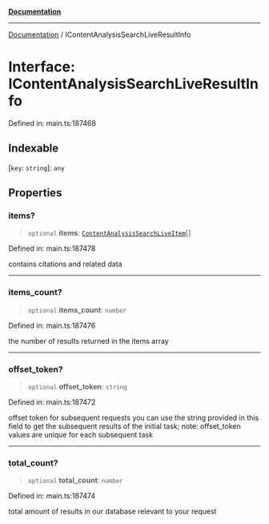 [**Documentation**](../README.md)

***

[Documentation](../README.md) / IContentAnalysisSearchLiveResultInfo

# Interface: IContentAnalysisSearchLiveResultInfo

Defined in: main.ts:187468

## Indexable

\[`key`: `string`\]: `any`

## Properties

### items?

> `optional` **items**: [`ContentAnalysisSearchLiveItem`](../classes/ContentAnalysisSearchLiveItem.md)[]

Defined in: main.ts:187478

contains citations and related data

***

### items\_count?

> `optional` **items\_count**: `number`

Defined in: main.ts:187476

the number of results returned in the items array

***

### offset\_token?

> `optional` **offset\_token**: `string`

Defined in: main.ts:187472

offset token for subsequent requests
you can use the string provided in this field to get the subsequent results of the initial task;
note: offset_token values are unique for each subsequent task

***

### total\_count?

> `optional` **total\_count**: `number`

Defined in: main.ts:187474

total amount of results in our database relevant to your request
